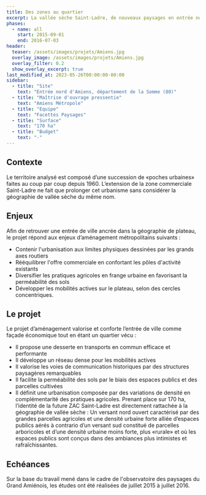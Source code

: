 ```yaml
---
title: Des zones au quartier
excerpt: La vallée sèche Saint-Ladre, de nouveaux paysages en entrée nord d'Amiens
phases:
  - name: all
    start: 2015-09-01
    end: 2016-07-03
header:
  teaser: /assets/images/projets/Amiens.jpg
  overlay_image: /assets/images/projets/Amiens.jpg
  overlay_filter: 0.2
  show_overlay_excerpt: true
last_modified_at: 2023-05-26T00:00:00-00:00
sidebar:
  - title: "Site"
    text: "Entrée nord d'Amiens, département de la Somme (80)"
  - title: "Maîtrise d'ouvrage pressentie"
    text: "Amiens Métropole"
  - title: "Equipe"
    text: "Facettes Paysages"
  - title: "Surface"
    text: "170 ha"
  - title: "Budget"
    text: "-"
---
```

## Contexte 

Le territoire analysé est composé d’une succession de «poches urbaines» faites au coup par coup depuis 1960. L’extension de la zone commerciale Saint-Ladre ne fait que prolonger cet urbanisme sans considérer la géographie de vallée sèche du même nom.

## Enjeux

Afin de retrouver une entrée de ville ancrée dans la géographie de plateau, le projet répond aux enjeux d’aménagement métropolitains suivants :
* Contenir l'urbanisation aux limites physiques dessinées par les grands axes routiers
* Rééquilibrer l'offre commerciale en confortant les pôles d'activité existants
* Diversifier les pratiques agricoles en frange urbaine en favorisant la perméabilité des sols
* Développer les mobilités actives sur le plateau, selon des cercles concentriques.


## Le projet

Le projet d’aménagement valorise et conforte l’entrée de ville comme façade économique tout en étant un quartier vécu : 
* Il propose une desserte en transports en commun efficace et performante
* Il développe un réseau dense pour les mobilités actives 
* Il valorise les voies de communication historiques par des structures paysagères remarquables
* Il facilite la perméabilité des sols par le biais des espaces publics et des parcelles cultivées
* Il définit une urbanisation composée par des variations de densité en complémentarité des pratiques agricoles.
Prenant place sur 170 ha, l’identité de la future ZAC Saint-Ladre est directement rattachée à la géographie de vallée sèche :  Un versant nord ouvert caractérisé par des grandes parcelles agricoles et une densité urbaine forte alliée d’espaces publics aérés à contrario d’un versant sud constitué de parcelles arboricoles et d’une densité urbaine moins forte, plus «rurale» et où les espaces publics sont conçus dans des ambiances plus intimistes et rafraîchissantes.

## Echéances

Sur la base du travail mené dans le cadre de l'observatoire des paysages du Grand Amiénois, les études ont été réalisées de juillet 2015 à juillet 2016.

